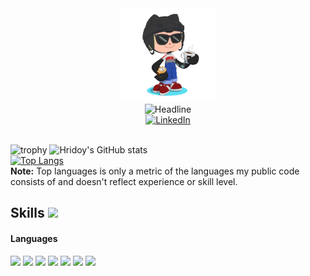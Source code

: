 
<div>
    <div align=center>
        <img src="https://raw.githubusercontent.com/AhmedFathyDev/AhmedFathyDev/main/GitHub.png" alt="GitHub Octocat Drinking a Cup of Coffee" height="150">
    </div>
    <div align=center>
        <img src="https://readme-typing-svg.herokuapp.com?/font-family=Architects+Daughter&color=%236FDA44&size=32&center=true&vCenter=true&width=600&height=50&lines=Hi+I'm+Vikas+%F0%9F%91%8B;IT+Student;Ambitious+learner;" alt="Headline" />
    </div>
    <div align=center>
        <a href="https://www.linkedin.com/in/vikas-patel-705435203"><img src="https://img.shields.io/badge/Linkedin-0077b5?style=flat&logo=linkedin" alt="LinkedIn" /></a>
    </div>
    <div align=left>
        <br>
        <p>
     
![trophy](https://github-profile-trophy.vercel.app/?username=Vikaspatel2&row=1&no-bg=true)
![Hridoy's GitHub stats](https://github-readme-stats.vercel.app/api?username=Vikaspatel2&show_icons=true&count_private=true&theme=great-gatsby) </br>
[![Top Langs](https://github-readme-stats.vercel.app/api/top-langs/?username=Vikaspatel2&theme=great-gatsby&layout=compact)](https://github.com/HridoyHazard)
</br>
<b>Note:</b> Top languages is only a metric of the languages my public code consists of and doesn't reflect experience or skill level.

## Skills <img src="https://media.giphy.com/media/iY8CRBdQXODJSCERIr/giphy.gif" width="30px">&nbsp; 

<h4> Languages </h4>
<span> 
  <img src="https://img.shields.io/badge/HTML5-E34F26?style=for-the-badge&logo=html5&logoColor=white">
  <img src="https://img.shields.io/badge/CSS3-1572B6?style=for-the-badge&logo=css3&logoColor=white">
  <img src="https://img.shields.io/badge/Python-F7DF1E?style=for-the-badge&logo=python&logoColor=black">
  <img src="https://img.shields.io/badge/Java-ED8B00?style=for-the-badge&logo=java&logoColor=white">
  <img src="https://img.shields.io/badge/C%2B%2B-00599C?style=for-the-badge&logo=c%2B%2B&logoColor=white">
  <img src="https://img.shields.io/badge/C-00599C?style=for-the-badge&logo=c&logoColor=white">
  <img src="https://img.shields.io/badge/PHP-777BB4?style=for-the-badge&logo=php&logoColor=white">
</span>


<!---
vikaspatel2/vikaspatel2 is a ✨ special ✨ repository because its `README.md` (this file) appears on your GitHub profile.
You can click the Preview link to take a look at your changes.
--->
